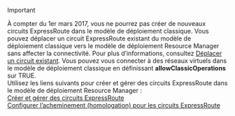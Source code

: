 > [!IMPORTANT] 
> À compter du 1er mars 2017, vous ne pourrez pas créer de nouveaux circuits ExpressRoute dans le modèle de déploiement classique. Vous pouvez déplacer un circuit ExpressRoute existant du modèle de déploiement classique vers le modèle de déploiement Resource Manager sans affecter la connectivité. Pour plus d’informations, consultez [Déplacer un circuit existant](../articles/expressroute/expressroute-move.md). Vous pouvez vous connecter à des réseaux virtuels dans le modèle de déploiement classique en définissant **allowClassicOperations** sur TRUE.<br>Utilisez les liens suivants pour créer et gérer des circuits ExpressRoute dans le modèle de déploiement Resource Manager :<br>[Créer et gérer des circuits ExpressRoute](../articles/expressroute/expressroute-howto-circuit-portal-resource-manager.md)<br>[Configurer l’acheminement (homologation) pour les circuits ExpressRoute](../articles/expressroute/expressroute-howto-routing-portal-resource-manager.md)<br>
>     
>